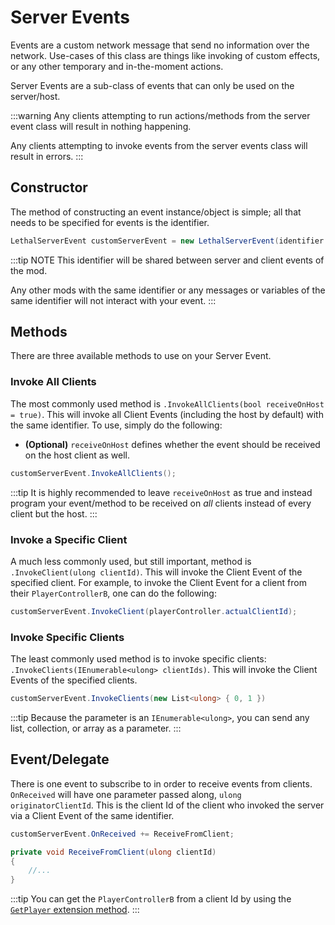 ﻿---
prev: false
next: true
description: How to use LethalNetworkAPI's Server Events.
---

# Server Events

Events are a custom network message that send no information over the network. Use-cases of this class are things like invoking of custom effects, or any other temporary and in-the-moment actions.

Server Events are a sub-class of events that can only be used on the server/host.

:::warning
Any clients attempting to run actions/methods from the server event class will result in nothing happening.

Any clients attempting to invoke events from the server events class will result in errors.
:::

## Constructor

The method of constructing an event instance/object is simple; all that needs to be specified for events is the identifier.

```csharp
LethalServerEvent customServerEvent = new LethalServerEvent(identifier: "customIdentifier");
```

:::tip NOTE
This identifier will be shared between server and client events of the mod.

Any other mods with the same identifier or any messages or variables of the same identifier will not interact with your event.
:::

## Methods

There are three available methods to use on your Server Event.

### Invoke All Clients

The most commonly used method is `.InvokeAllClients(bool receiveOnHost = true)`. This will invoke all Client Events (including the host by default) with the same identifier. To use, simply do the following:

- **(Optional)** `receiveOnHost` defines whether the event should be received on the host client as well.

```csharp
customServerEvent.InvokeAllClients();
```

:::tip
It is highly recommended to leave `receiveOnHost` as true and instead program your event/method to be received on *all* clients instead of every client but the host.
:::

### Invoke a Specific Client

A much less commonly used, but still important, method is `.InvokeClient(ulong clientId)`. This will invoke the Client Event of the specified client. For example, to invoke the Client Event for a client from their `PlayerControllerB`, one can do the following:

```csharp
customServerEvent.InvokeClient(playerController.actualClientId);
```

### Invoke Specific Clients

The least commonly used method is to invoke specific clients: `.InvokeClients(IEnumerable<ulong> clientIds)`. This will invoke the Client Events of the specified clients.

```csharp
customServerEvent.InvokeClients(new List<ulong> { 0, 1 })
```

:::tip
Because the parameter is an `IEnumerable<ulong>`, you can send any list, collection, or array as a parameter.
:::

## Event/Delegate

There is one event to subscribe to in order to receive events from clients. `OnReceived` will have one parameter passed along, `ulong originatorClientId`. This is the client Id of the client who invoked the server via a Client Event of the same identifier.

```csharp
customServerEvent.OnReceived += ReceiveFromClient;

private void ReceiveFromClient(ulong clientId) 
{
    //...
}
```

:::tip
You can get the `PlayerControllerB` from a client Id by using the [`GetPlayer` extension method](/extensions#get-player-from-id).
:::